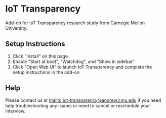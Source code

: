 # IoT Transparency

Add-on for IoT Transparency research study from Carnegie Mellon University.

## Setup Instructions

1. Click "Install" on this page
2. Enable "Start at boot", "Watchdog", and "Show in sidebar"
3. Click "Open Web UI" to launch IoT Transparency and complete the setup instructions in the add-on

## Help

Please contact us at [mailto:iot-transparency@andrew.cmu.edu](iot-transparency@andrew.cmu.edu) if you need help troubleshooting any issues or need to cancel or reschedule your interview.
